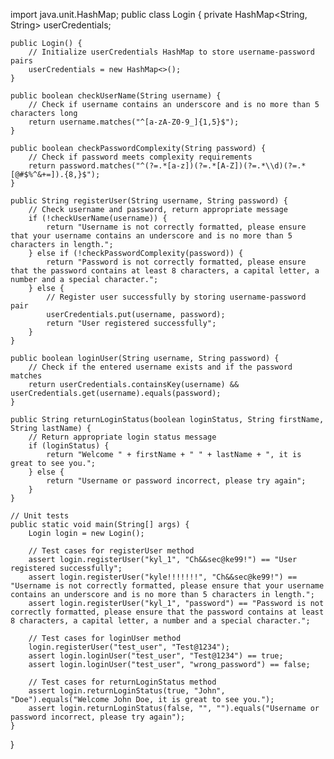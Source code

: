 import java.unit.HashMap;
public class Login {
    private HashMap<String, String> userCredentials;

    public Login() {
        // Initialize userCredentials HashMap to store username-password pairs
        userCredentials = new HashMap<>();
    }

    public boolean checkUserName(String username) {
        // Check if username contains an underscore and is no more than 5 characters long
        return username.matches("^[a-zA-Z0-9_]{1,5}$");
    }

    public boolean checkPasswordComplexity(String password) {
        // Check if password meets complexity requirements
        return password.matches("^(?=.*[a-z])(?=.*[A-Z])(?=.*\\d)(?=.*[@#$%^&+=]).{8,}$");
    }

    public String registerUser(String username, String password) {
        // Check username and password, return appropriate message
        if (!checkUserName(username)) {
            return "Username is not correctly formatted, please ensure that your username contains an underscore and is no more than 5 characters in length.";
        } else if (!checkPasswordComplexity(password)) {
            return "Password is not correctly formatted, please ensure that the password contains at least 8 characters, a capital letter, a number and a special character.";
        } else {
            // Register user successfully by storing username-password pair
            userCredentials.put(username, password);
            return "User registered successfully";
        }
    }

    public boolean loginUser(String username, String password) {
        // Check if the entered username exists and if the password matches
        return userCredentials.containsKey(username) && userCredentials.get(username).equals(password);
    }

    public String returnLoginStatus(boolean loginStatus, String firstName, String lastName) {
        // Return appropriate login status message
        if (loginStatus) {
            return "Welcome " + firstName + " " + lastName + ", it is great to see you.";
        } else {
            return "Username or password incorrect, please try again";
        }
    }

    // Unit tests
    public static void main(String[] args) {
        Login login = new Login();

        // Test cases for registerUser method
        assert login.registerUser("kyl_1", "Ch&&sec@ke99!") == "User registered successfully";
        assert login.registerUser("kyle!!!!!!!", "Ch&&sec@ke99!") == "Username is not correctly formatted, please ensure that your username contains an underscore and is no more than 5 characters in length.";
        assert login.registerUser("kyl_1", "password") == "Password is not correctly formatted, please ensure that the password contains at least 8 characters, a capital letter, a number and a special character.";

        // Test cases for loginUser method
        login.registerUser("test_user", "Test@1234");
        assert login.loginUser("test_user", "Test@1234") == true;
        assert login.loginUser("test_user", "wrong_password") == false;
        
        // Test cases for returnLoginStatus method
        assert login.returnLoginStatus(true, "John", "Doe").equals("Welcome John Doe, it is great to see you.");
        assert login.returnLoginStatus(false, "", "").equals("Username or password incorrect, please try again");
    }
}

